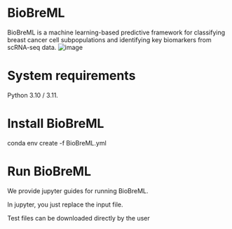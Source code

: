 # BioBreML
BioBreML is a machine learning-based predictive framework for classifying breast cancer cell subpopulations and identifying key biomarkers from scRNA-seq data.
![image](https://github.com/user-attachments/assets/5dad2024-a228-4ce5-ac8a-a975885593c4)

# System requirements
Python 3.10 / 3.11.


# Install BioBreML
conda env create -f BioBreML.yml

# Run BioBreML
We provide jupyter guides for running BioBreML.

In jupyter, you just replace the input file.

Test files can be downloaded directly by the user


